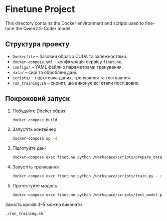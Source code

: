 # Finetune Project

This directory contains the Docker environment and scripts used to fine-tune the Qwen2.5-Coder model.

## Структура проекту
- `Dockerfile` – базовий образ з CUDA та залежностями.
- `docker-compose.yml` – конфігурація сервісу `finetune`.
- `configs/` – YAML файли з параметрами тренування.
- `data/` – сирі та оброблені дані.
- `scripts/` – підготовка даних, тренування та тестування.
- `run_training.sh` – скрипт, що виконує всі етапи послідовно.

## Покроковий запуск
1. Побудуйте Docker образ
   ```bash
   docker-compose build
   ```
2. Запустіть контейнер
   ```bash
   docker-compose up -d
   ```
3. Підготуйте дані
   ```bash
   docker-compose exec finetune python /workspace/scripts/prepare_data.py
   ```
4. Запустіть тренування
   ```bash
   docker-compose exec finetune python /workspace/scripts/train.py --config /workspace/configs/training_config.yaml
   ```
5. Протестуйте модель
   ```bash
   docker-compose exec finetune python /workspace/scripts/test_model.py
   ```

Замiсть кроків 3–5 можна виконати
```bash
./run_training.sh
```
